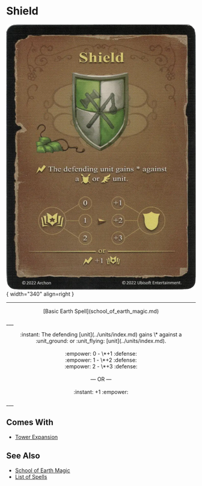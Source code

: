 # Shield

![Shield](../assets/spells-shield.webp){ width="340" align=right }

___
<p style="text-align: center;" markdown>[Basic Earth Spell](school_of_earth_magic.md)</p>
___
<p style="text-align: center;" markdown>:instant: The defending [unit](../units/index.md) gains \* against a :unit_ground: or :unit_flying: [unit](../units/index.md).<br><br>:empower: 0 - \*+1 :defense:<br>:empower: 1 - \*+2 :defense:<br>:empower: 2 - \*+3 :defense:<br><br>— OR —<br><br>:instant: +1 :empower:</p>
___


## Comes With

- [Tower Expansion](../content.md)


## See Also

- [School of Earth Magic](school_of_earth_magic.md)
- [List of Spells](index.md)
